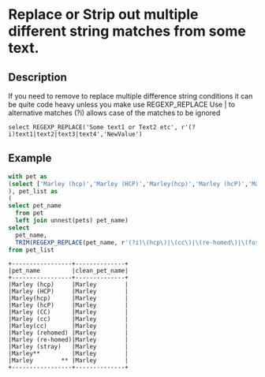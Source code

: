 #  Replace or Strip out multiple different string matches from some text.

## Description

If you need to remove to replace multiple difference string conditions it can be quite code heavy unless you make use REGEXP_REPLACE
Use | to alternative matches
(?i) allows case of the matches to be ignored

```
select REGEXP_REPLACE('Some text1 or Text2 etc', r'(?i)text1|text2|text3|text4','NewValue')
```

## Example

```sql
with pet as
(select ['Marley (hcp)','Marley (HCP)','Marley(hcp)','Marley (hcP)','Marley (CC)','Marley (cc)','Marley(cc)','Marley (rehomed)','Marley (re-homed)','Marley (stray)','Marley**','Marley        **'] as pets
), pet_list as
(
select pet_name
  from pet
  left join unnest(pets) pet_name)
select
  pet_name, 
  TRIM(REGEXP_REPLACE(pet_name, r'(?i)\(hcp\)|\(cc\)|\(re-homed\)|\(foster\)|\(stray\)|\(rehomed\)|\*\*','')) as clean_pet_name
from pet_list
```

```
+-----------------+--------------+
|pet_name         |clean_pet_name|
+-----------------+--------------+
|Marley (hcp)     |Marley        |
|Marley (HCP)     |Marley        |
|Marley(hcp)      |Marley        |
|Marley (hcP)     |Marley        |
|Marley (CC)      |Marley        |
|Marley (cc)      |Marley        |
|Marley(cc)       |Marley        |
|Marley (rehomed) |Marley        |
|Marley (re-homed)|Marley        |
|Marley (stray)   |Marley        |
|Marley**         |Marley        |
|Marley        ** |Marley        |
+-----------------+--------------+
```
